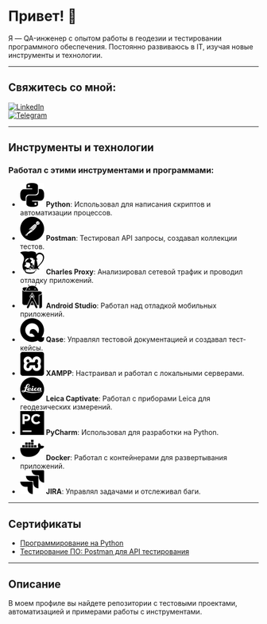 # Привет! 👋

Я — QA-инженер с опытом работы в геодезии и тестировании программного обеспечения. Постоянно развиваюсь в IT, изучая новые инструменты и технологии.

---

## Свяжитесь со мной:

[![LinkedIn](https://img.shields.io/badge/-LinkedIn-090909?style=for-the-badge&logo=linkedin&logoColor=007BB6)](https://www.linkedin.com/in/wannatoqa/)  
[![Telegram](https://img.shields.io/badge/-Telegram-090909?style=for-the-badge&logo=telegram&logoColor=27A0D9)](https://t.me/romalik)

---

## Инструменты и технологии

### Работал с этими инструментами и программами:

- ![Python](python.svg) **Python**: Использовал для написания скриптов и автоматизации процессов.
- ![Postman](postman.svg) **Postman**: Тестировал API запросы, создавал коллекции тестов.
- ![Charles Proxy](charles.svg) **Charles Proxy**: Анализировал сетевой трафик и проводил отладку приложений.
- ![Android Studio](androidstudio.svg) **Android Studio**: Работал над отладкой мобильных приложений.
- ![Qase](qase.svg) **Qase**: Управлял тестовой документацией и создавал тест-кейсы.
- ![XAMPP](xampp.svg) **XAMPP**: Настраивал и работал с локальными серверами.
- ![Leica Captivate](leica.svg) **Leica Captivate**: Работал с приборами Leica для геодезических измерений.
- ![PyCharm](pycharm.svg) **PyCharm**: Использовал для разработки на Python.
- ![Docker](docker.svg) **Docker**: Работал с контейнерами для развертывания приложений.
- ![JIRA](jira.svg) **JIRA**: Управлял задачами и отслеживал баги.

---

## Сертификаты

- [Программирование на Python](https://stepik.org/cert/2506692?lang=en)
- [Тестирование ПО: Postman для API тестирования](https://stepik.org/cert/2213124?lang=en)

---

## Описание

В моем профиле вы найдете репозитории с тестовыми проектами, автоматизацией и примерами работы с инструментами.
